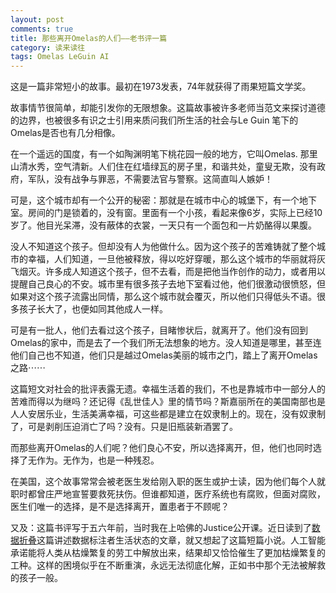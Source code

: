 ```yaml
---
layout: post
comments: true
title: 那些离开Omelas的人们——老书评一篇
category: 读来读往
tags: Omelas LeGuin AI
---
```


这是一篇非常短小的故事。最初在1973发表，74年就获得了雨果短篇文学奖。

故事情节很简单，却能引发你的无限想象。这篇故事被许多老师当范文来探讨道德的边界，也被很多有识之士引用来质问我们所生活的社会与Le Guin 笔下的Omelas是否也有几分相像。

在一个遥远的国度，有一个如陶渊明笔下桃花园一般的地方，它叫Omelas. 那里山清水秀，空气清新。人们住在红墙绿瓦的房子里，和谐共处，童叟无欺，没有政府，军队，没有战争与罪恶，不需要法官与警察。这简直叫人嫉妒！

可是，这个城市却有一个公开的秘密：那就是在城市中心的城堡下，有一个地下室。房间的门是锁着的，没有窗。里面有一个小孩，看起来像6岁，实际上已经10岁了。他目光呆滞，没有蔽体的衣裳，一天只有一个面包和一片奶酪得以果腹。

没人不知道这个孩子。但却没有人为他做什么。因为这个孩子的苦难铸就了整个城市的幸福，人们知道，一旦他被释放，得以吃好穿暖，那么这个城市的华丽就将灰飞烟灭。许多成人知道这个孩子，但不去看，而是把他当作创作的动力，或者用以提醒自己良心的不安。城市里有很多孩子去地下室看过他，他们很激动很愤怒，但如果对这个孩子流露出同情，那么这个城市就会覆灭，所以他们只得低头不语。很多孩子长大了，也便如同其他成人一样。

可是有一批人，他们去看过这个孩子，目睹惨状后，就离开了。他们没有回到Omelas的家中，而是去了一个我们所无法想象的地方。没人知道是哪里，甚至连他们自己也不知道，他们只是越过Omelas美丽的城市之门，踏上了离开Omelas之路⋯⋯

这篇短文对社会的批评表露无遗。幸福生活着的我们，不也是靠城市中一部分人的苦难而得以为继吗？还记得《乱世佳人》里的情节吗？斯嘉丽所在的美国南部也是人人安居乐业，生活美满幸福，可这些都是建立在奴隶制上的。现在，没有奴隶制了，可是剥削压迫消亡了吗？没有。只是旧瓶装新酒罢了。

而那些离开Omelas的人们呢？他们良心不安，所以选择离开，但，他们也同时选择了无作为。无作为，也是一种残忍。

在美国，这个故事常常会被老医生发给刚入职的医生或护士读，因为他们每个人就职时都曾庄严地宣誓要救死扶伤。但谁都知道，医疗系统也有腐败，但面对腐败，医生们唯一的选择，是不是选择离开，置患者于不顾呢？
 
又及：这篇书评写于五六年前，当时我在上哈佛的Justice公开课。近日读到了[数据折叠](https://36kr.com/p/5119805.html)这篇讲述数据标注者生活状态的文章，就又想起了这篇短篇小说。人工智能承诺能将人类从枯燥繁复的劳工中解放出来，结果却又恰恰催生了更加枯燥繁复的工种。这样的困境似乎在不断重演，永远无法彻底化解，正如书中那个无法被解救的孩子一般。